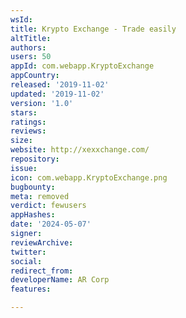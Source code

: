 ```yaml
---
wsId: 
title: Krypto Exchange - Trade easily
altTitle: 
authors: 
users: 50
appId: com.webapp.KryptoExchange
appCountry: 
released: '2019-11-02'
updated: '2019-11-02'
version: '1.0'
stars: 
ratings: 
reviews: 
size: 
website: http://xexxchange.com/
repository: 
issue: 
icon: com.webapp.KryptoExchange.png
bugbounty: 
meta: removed
verdict: fewusers
appHashes: 
date: '2024-05-07'
signer: 
reviewArchive: 
twitter: 
social: 
redirect_from: 
developerName: AR Corp
features: 

---
```


